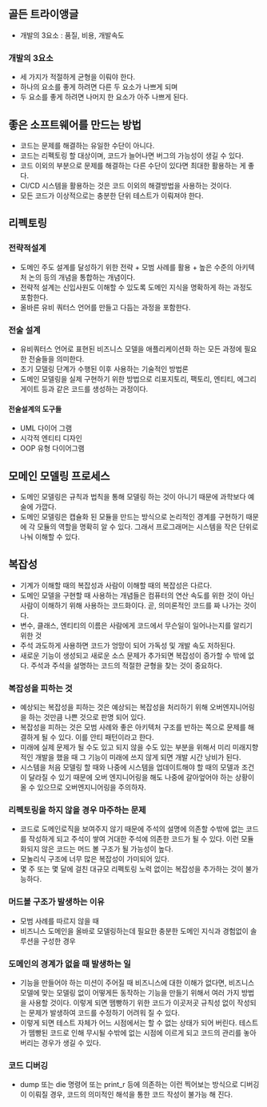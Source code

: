 ## 골든 트라이앵글
- 개발의 3요소 : 품질, 비용, 개발속도

### 개발의 3요소
- 세 가지가 적절하게 균형을 이뤄야 한다.
- 하나의 요소를 좋게 하려면 다른 두 요소가 나쁘게 되며
- 두 요소를 좋게 하려면 나머지 한 요소가 아주 나쁘게 된다.

## 좋은 소프트웨어를 만드는 방법
- 코드는 문제를 해결하는 유일한 수단이 아니다.
- 코드는 리펙토링 할 대상이며, 코드가 늘어나면 버그의 가능성이 생길 수 있다.
- 코드 이외의 부분으로 문제를 해결하는 다른 수단이 있다면 최대한 활용하는 게 좋다.
- CI/CD 시스템을 활용하는 것은 코드 이외의 해결방법을 사용하는 것이다.
- 모든 코드가 이상적으로는 충분한 단위 테스트가 이뤄져야 한다.

## 리펙토링
### 전략적설계
- 도메인 주도 설계를 달성하기 위한 전략 + 모범 사례를 활용 + 높은 수준의 아키텍처 논의 등의 개념을 통합하는 개념이다.
- 전략적 설계는 신입사원도 이해할 수 있도록 도메인 지식을 명확하게 하는 과정도 포함한다.
- 올바른 유비 쿼터스 언어를 만들고 다듬는 과정을 포함한다.


### 전술 설계
- 유비쿼터스 언어로 표현된 비즈니스 모델을 애플리케이션화 하는 모든 과정에 필요한 전술들을 의미한다.
- 초기 모델링 단계가 수행된 이후 사용하는 기술적인 방법론
- 도메인 모델링을 실제 구현하기 위한 방법으로 리포지토리, 팩토리, 엔티티, 에그리게이트 등과 같은 코드를 생성하는 과정이다.

#### 전술설계의 도구들
- UML 다이어 그램
- 시각적 엔티티 디자인
- OOP 유형 다이어그램


## 모메인 모델링 프로세스
- 도메인 모델링은 규칙과 법칙을 통해 모델링 하는 것이 아니기 때문에 과학보다 예술에 가깝다. 
- 도메인 모델링은 캡슐화 된 모듈을 만드는 방식으로 논리적인 경계를 구현하기 때문에 각 모듈의 역할을 명확히 알 수 있다. 그래서 프로그래머는 시스템을 작은 단위로 나눠 이해할 수 있다.


## 복잡성
- 기계가 이해할 때의 복잡성과 사람이 이해할 때의 복잡성은 다르다. 
- 도메인 모델을 구현할 때 사용하는 개념들은 컴퓨터의 연산 속도를 위한 것이 아닌 사람이 이해하기 위해 사용하는 코드화이다. 곧, 의미론적인 코드를 짜 나가는 것이다.
- 변수, 클래스, 엔티티의 이름은 사람에게 코드에서 무슨일이 일어나는지를 알리기 위한 것
- 주석 과도하게 사용하면 코드가 엉망이 되어 가독성 및 개발 속도 저하된다.
- 새로운 기능이 생성되고 새로운 소스 문제가 추가되면 복잡성이 증가할 수 밖에 없다. 주석과 주석을 설명하는 코드의 적절한 균형을 찾는 것이 중요하다.


### 복잡성을 피하는 것
- 예상되는 복잡성을 피하는 것은 예상되는 복잡성을 처리하기 위해 오버엔지니어링을 하는 것만큼 나쁜 것으로 판명 되어 있다.
- 복잡성을 피하는 것은 모범 사례와 좋은 아키텍처 구조를 반하는 쪽으로 문제를 해결하게 될 수 있다. 이를 안티 패턴이라고 한다.
- 미래에 실제 문제가 될 수도 있고 되지 않을 수도 있는 부분을 위해서 미리 미래지향적인 개발을 했을 때 그 기능이 미래에 쓰지 않게 되면 개발 시간 낭비가 된다.
- 시스템을 처음 모델링 할 때와 나중에 시스템을 업데이트해야 할 때의 모델과 조건이 달라질 수 있기 때문에 오버 엔지니어링을 해도 나중에 갈아엎어야 하는 상황이 올 수 있으므로 오버엔지니어링을 주의하자.


### 리펙토링을 하지 않을 경우 마주하는 문제
- 코드로 도메인로직을 보여주지 않기 때문에 주석의 설명에 의존할 수밖에 없는 코드를 작성하게 되고 주석이 쌓여 거대한 주석에 의존한 코드가 될 수 있다. 이런 모듈화되지 않은 코드는 머드 볼 구조가 될 가능성이 높다.
- 모놀리식 구조에 너무 많은 복잡성이 가미되어 있다.
- 몇 주 또는 몇 달에 걸친 대규모 리펙토링 노력 없이는 복잡성을 추가하는 것이 불가능하다.

### 머드볼 구조가 발생하는 이유
- 모범 사례를 따르지 않을 때
- 비즈니스 도메인을 올바로 모델링하는데 필요한 충분한 도메인 지식과 경험없이 솔루션을 구성한 경우

### 도메인의 경계가 없을 때 발생하는 일
- 기능을 만들어야 하는 미션이 주어질 때 비즈니스에 대한 이해가 없다면, 비즈니스 모델에 맞는 모델링 없이 어떻게든 동작하는 기능을 만들기 위해서 여러 가지 방법을 사용할 것이다. 이렇게 되면 뗌빵하기 위한 코드가 이곳저곳 규칙성 없이 작성되는 문제가 발생하여 코드를 수정하기 어려워 질 수 있다.
- 이렇게 되면 테스트 자체가 어느 시점에서는 할 수 없는 상태가 되어 버린다. 테스트가 뗌빵된 코드로 인해 무시될 수밖에 없는 시점에 이르게 되고 코드의 관리를 놓아 버리는 경우가 생길 수 있다.

### 코드 디버깅
- dump 또는 die 명령어 또는 print_r 등에 의존하는 이런 찍어보는 방식으로 디버깅이 이뤄질 경우, 코드의 의미적인 해석을 통한 코드 작성이 불가능 해 진다.


